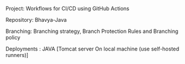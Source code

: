 Project: Workflows for CI/CD using GitHub Actions

Repository: Bhavya-Java

Branching: Branching strategy, Branch Protection Rules and Branching policy

Deployments : JAVA [Tomcat server On local machine (use self-hosted runners)]
